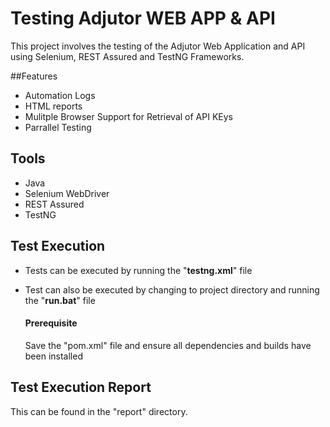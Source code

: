 # Testing Adjutor WEB APP & API
This project involves the testing of the Adjutor Web Application and API using Selenium, REST Assured and TestNG Frameworks.

##Features

- Automation Logs
- HTML reports
- Mulitple Browser Support for Retrieval of API KEys
- Parrallel Testing

##  Tools

- Java
- Selenium WebDriver
- REST Assured
- TestNG

##  Test Execution

- Tests can be executed by running the "**testng.xml**" file
- Test can also be executed by changing to project directory and running the "**run.bat**" file
  ####   Prerequisite
  
  Save the "pom.xml" file and ensure all dependencies and builds have been installed

## Test Execution Report 

This can be found in the "report" directory.
